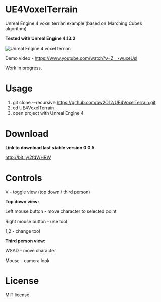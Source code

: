 # UE4VoxelTerrain
Unreal Engine 4 voxel terrian example (based on Marching Cubes algorithm)

**Tested with Unreal Engine 4.13.2**

![Unreal Engine 4 voxel terrian](http://media.indiedb.com/images/games/1/51/50197/ezgif.com-video-to-gif_2.gif)

Demo video - https://www.youtube.com/watch?v=Z__-wuxeUsI

Work in progress.

# Usage
1. git clone --recursive https://github.com/bw2012/UE4VoxelTerrain.git 
2. cd UE4VoxelTerrain
5. open project with Unreal Engine 4

# Download
**Link to download last stable version 0.0.5** 

http://bit.ly/2fdWHRW

# Controls
V - toggle view (top down / third person)

**Top down view:**

Left mouse button - move character to selected point

Right mouse button - use tool 

1,2 - change tool

**Third person view:**

WSAD - move character

Mouse - camera look



# License
MIT license
